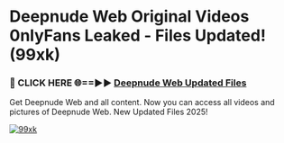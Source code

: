 # Deepnude Web Original Videos 0nlyFans Leaked - Files Updated! (99xk)

<h3>🔴 CLICK HERE 🌐==►► <a href="https://tinyurl.com/y5r63du9" rel="nofollow">Deepnude Web Updated Files</a></h3>

Get Deepnude Web and all content. Now you can access all videos and pictures of Deepnude Web. New Updated Files 2025!

[![99xk](https://i.imgur.com/UVo9nyh.gif)](https://tinyurl.com/y5r63du9)